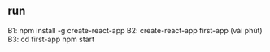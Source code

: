 ## run 
B1: npm install -g create-react-app
B2: create-react-app first-app 
(vài phút)
B3: 
cd first-app
npm start
